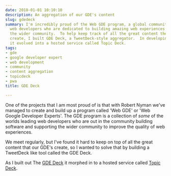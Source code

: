 ```yaml
---
date: 2018-01-01 10:10:10
description: An aggregation of our GDE's content
slug: gdedeck
summary: I'm incredibly proud of the Web GDE program, a global community of top-tier
  web developers who are dedicated to building amazing web experiences and supporting
  the wider community.  To help keep track of all the great content these experts
  create, I built GDE Deck, a TweetDeck-style aggregator.  In developing GDE Deck,
  it evolved into a hosted service called Topic Deck.
tags:
- gde
- google developer expert
- web development
- community
- content aggregation
- topicdeck
- pwa
title: GDE Deck

---
```


One of the projects that I am most proud of is that with Robert Nyman we've
managed to create and build up a program called 'Web GDE' or 'Web Google
Developer Experts'. The GDE program is a collection of *some* of the worlds
leading web developers who are out in the community building software and
supporting the wider community to improve the quality of web experiences.

We meet regularly, but I've found it hard to keep on top of all the great
content that our GDE's create, so I wanted to solve that by building
a TweetDeck like tool called the GDE Deck.

As I built out The [GDE Deck](https://gdedeck.com/) it morphed in to a hosted
service called [Topic Deck](/projects/topicdeck).
